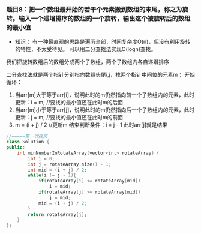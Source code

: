 ### 题目8：把一个数组最开始的若干个元素搬到数组的末尾，称之为旋转。输入一个递增排序的数组的一个旋转，输出这个被旋转后的数组的最小值

- 知识：
有一种最直观的思路是遍历全部，时间复杂度O(n)，但没有利用旋转的特性，不太受待见。
可以用二分查找法实现O(logn)查找。

我们把旋转数组后的数组分成两个子数组，两个子数组内各自递增排序

二分查找法就是两个指针分别指向数组头尾i,j，找两个指针中间位的元素m：
开始循环：
  1. 当arr[m]大于等于arr[i]，说明此时的m仍然指向前一个子数组内的元素，此时更新：i = m; //要找的最小值还在此时m的后面
  2. 当arr[m]小于等于arr[j]，说明此时的m仍然指向后一个子数组内的元素，此时更新：j = m; //要找的最小值还在此时m的前面
  3. m = (i + j) / 2  //更新m
结束判断条件：i = j - 1
此时arr[j]就是结果

```c++
//=====第一次提交
class Solution {
public:
    int minNumberInRotateArray(vector<int> rotateArray) {
        int i = 0;
        int j = rotateArray.size() - 1;
        int mid = (i + j) / 2;
        while(i != j - 1){
            if(rotateArray[i] <= rotateArray[mid])
                i = mid;
            if(rotateArray[j] >= rotateArray[mid])
                j = mid;
            mid = (i + j) / 2;
        }
        return rotateArray[j];
    }
};
```
